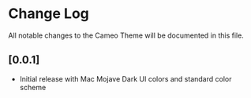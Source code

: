 # Change Log
All notable changes to the Cameo Theme will be documented in this file.

## [0.0.1]
- Initial release with Mac Mojave Dark UI colors and standard color scheme
